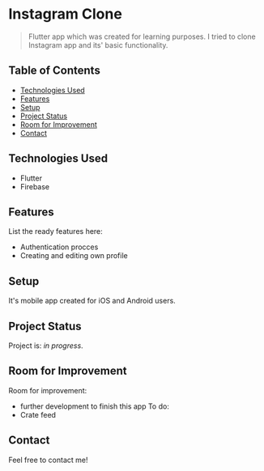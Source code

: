 # Instagram Clone
> Flutter app which was created for learning purposes. I tried to clone Instagram app and its' basic functionality. 

## Table of Contents
* [Technologies Used](#technologies-used)
* [Features](#features)
* [Setup](#setup)
* [Project Status](#project-status)
* [Room for Improvement](#room-for-improvement)
* [Contact](#contact)
<!-- * [License](#license) -->




## Technologies Used
- Flutter
- Firebase


## Features
List the ready features here:
- Authentication procces
- Creating and editing own profile




## Setup
It's mobile app created for iOS and Android users.




## Project Status
Project is: _in progress_.


## Room for Improvement

Room for improvement:
- further development to finish this app
To do:
- Crate feed 



## Contact
Feel free to contact me! 


<!-- ## License -->
<!-- ALL RIGHTS RESERVED-->


